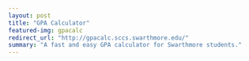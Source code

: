 ```yaml
---
layout: post
title: "GPA Calculator"
featured-img: gpacalc
redirect_url: "http://gpacalc.sccs.swarthmore.edu/"
summary: "A fast and easy GPA calculator for Swarthmore students."
---
```

